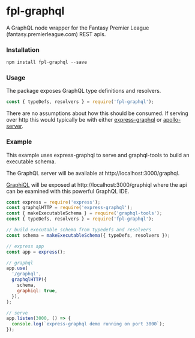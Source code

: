 # fpl-graphql

A GraphQL node wrapper for the Fantasy Premier League (fantasy.premierleague.com) REST apis.

### Installation

```js
npm install fpl-graphql --save
```

### Usage

The package exposes GraphQL type definitions and resolvers.

```js
const { typeDefs, resolvers } = require('fpl-graphql');
```

There are no assumptions about how this should be consumed. If serving over http this would typically be with either [express-graphql](https://github.com/graphql/express-graphql) or [apollo-server](https://github.com/apollographql/apollo-server).

### Example

This example uses express-graphql to serve and graphql-tools to build an executable schema.

The GraphQL server will be available at ht&#8203;tp://localhost:3000/graphql.

[GraphiQL](https://github.com/graphql/graphiql) will be exposed at ht&#8203;tp://localhost:3000/graphiql where the api can be examined with this powerful GraphQL IDE.

```js
const express = require('express');
const graphqlHTTP = require('express-graphql');
const { makeExecutableSchema } = require('graphql-tools');
const { typeDefs, resolvers } = require('fpl-graphql');

// build executable schema from typedefs and resolvers
const schema = makeExecutableSchema({ typeDefs, resolvers });

// express app
const app = express();

// graphql
app.use(
  '/graphql',
  graphqlHTTP({
    schema,
    graphiql: true,
  }),
);

// serve
app.listen(3000, () => {
  console.log(`express-graphql demo running on port 3000`);
});
```
